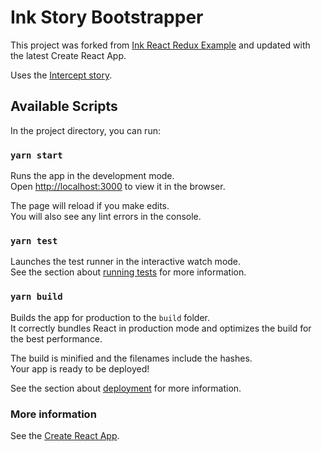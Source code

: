 # Ink Story Bootstrapper

This project was forked from [Ink React Redux Example](https://github.com/aendrew/ink-react-redux-example) and updated with the latest Create React App.

Uses the [Intercept story](https://github.com/inkle/the-intercept/blob/master/Assets/Ink/TheIntercept.ink).

## Available Scripts

In the project directory, you can run:

### `yarn start`

Runs the app in the development mode.<br />
Open [http://localhost:3000](http://localhost:3000) to view it in the browser.

The page will reload if you make edits.<br />
You will also see any lint errors in the console.

### `yarn test`

Launches the test runner in the interactive watch mode.<br />
See the section about [running tests](https://facebook.github.io/create-react-app/docs/running-tests) for more information.

### `yarn build`

Builds the app for production to the `build` folder.<br />
It correctly bundles React in production mode and optimizes the build for the best performance.

The build is minified and the filenames include the hashes.<br />
Your app is ready to be deployed!

See the section about [deployment](https://facebook.github.io/create-react-app/docs/deployment) for more information.

### More information

See the [Create React App](https://facebook.github.io/create-react-app/docs/deployment).